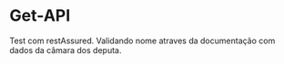 # Get-API
Test com restAssured.
Validando nome atraves da documentação com dados da câmara dos deputa.
